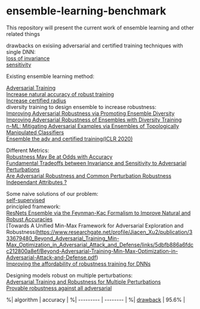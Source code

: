 # ensemble-learning-benchmark
This repository will present the current work of ensemble learning and other related things

drawbacks on exisiing adversarial and certified training techniques with single DNN:  
[loss of invariance](https://arxiv.org/pdf/2002.04599.pdf)  
[sensitivity](https://openreview.net/pdf?id=S1xNEhR9KX)  


Existing ensemble learning method:

[Adversarial Training](https://arxiv.org/abs/1705.07204)  
[Increase natural accuracy of robust training](https://arxiv.org/pdf/2002.11572.pdf)  
[Increase certified radius](https://arxiv.org/pdf/1910.14655.pdf)  
diversity training to design ensemble to increase robustness:  
[Improving Adversarial Robustness via Promoting Ensemble Diversity](https://arxiv.org/pdf/1901.08846.pdf)  
[Improving Adversarial Robustness of Ensembles with Diversity Training](https://arxiv.org/pdf/1901.09981.pdf)  
[n-ML: Mitigating Adversarial Examples via Ensembles of Topologically Manipulated Classifiers](https://arxiv.org/pdf/1912.09059.pdf)  
[Ensemble the adv and certified training(ICLR 2020)](https://openreview.net/forum?id=SJxSDxrKDr)  


Different Metrics:   
[Robustness May Be at Odds with Accuracy](https://openreview.net/forum?id=SyxAb30cY7)  
[Fundamental Tradeoffs between Invariance and Sensitivity to Adversarial Perturbations](https://arxiv.org/pdf/2002.04599.pdf)  
[Are Adversarial Robustness and Common Perturbation Robustness Independant Attributes ?](http://openaccess.thecvf.com/content_ICCVW_2019/papers/RLQ/Laugros_Are_Adversarial_Robustness_and_Common_Perturbation_Robustness_Independant_Attributes__ICCVW_2019_paper.pdf)  


Some naive solutions of our problem:  
[self-supervised](https://arxiv.org/pdf/2003.12862.pdf)  
principled framework:  
[ResNets Ensemble via the Feynman-Kac Formalism to Improve Natural and Robust Accuracies](https://papers.nips.cc/paper/8443-resnets-ensemble-via-the-feynman-kac-formalism-to-improve-natural-and-robust-accuracies.pdf)  
[Towards A Unified Min-Max Framework for Adversarial Exploration and Robustness(https://www.researchgate.net/profile/Jiacen_Xu2/publication/333679480_Beyond_Adversarial_Training_Min-Max_Optimization_in_Adversarial_Attack_and_Defense/links/5dbfb886a6fdcc212800a8ef/Beyond-Adversarial-Training-Min-Max-Optimization-in-Adversarial-Attack-and-Defense.pdf)  
[Improving the affordability of robustness training for DNNs](https://arxiv.org/pdf/2002.04237.pdf)  


Designing models robust on multiple perturbations:  
[Adversarial Training and Robustness for Multiple Perturbations](https://arxiv.org/pdf/1904.13000.pdf)  
[Provable robustness against all adversarial](https://arxiv.org/pdf/1905.11213.pdf)  


%| algorithm | accuracy |
%| --------- | -------- |
%| [drawback](https://arxiv.org/pdf/2002.11572.pdf) | 95.6% |
